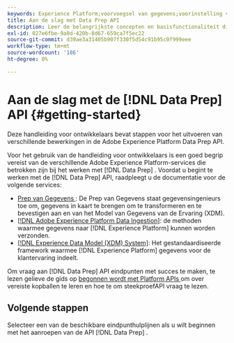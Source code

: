 ```yaml
---
keywords: Experience Platform;voorvoegsel van gegevens;voorinstelling van gegevens, api;problemen oplossen;API
title: Aan de slag met Data Prep API
description: Leer de belangrijkste concepten en basisfunctionaliteit die u moet kennen om de eindpunten van de API van Prep van Gegevens te gebruiken om basisbewerkingen van CRUD voor gebruik met Mapper uit te voeren.
exl-id: 027e6fbe-9a0d-420b-8d67-659ca7f5ec22
source-git-commit: d39ae3a31405b907f330f5d54c91b95c0f999eee
workflow-type: tm+mt
source-wordcount: '186'
ht-degree: 0%

---
```


# Aan de slag met de [!DNL Data Prep] API {#getting-started}

Deze handleiding voor ontwikkelaars bevat stappen voor het uitvoeren van verschillende bewerkingen in de Adobe Experience Platform Data Prep API.

Voor het gebruik van de handleiding voor ontwikkelaars is een goed begrip vereist van de verschillende Adobe Experience Platform-services die betrokken zijn bij het werken met [!DNL Data Prep] . Voordat u begint te werken met de [!DNL Data Prep] API, raadpleegt u de documentatie voor de volgende services:

- [ Prep van Gegevens ](../home.md): De Prep van Gegevens staat gegevensingenieurs toe om, gegevens in kaart te brengen om te transformeren en te bevestigen aan en van het Model van Gegevens van de Ervaring (XDM).
- [[!DNL Adobe Experience Platform Data Ingestion]](../../ingestion/home.md): de methoden waarmee gegevens naar [!DNL Experience Platform] kunnen worden verzonden.
- [[!DNL Experience Data Model (XDM) System]](../../xdm/home.md): Het gestandaardiseerde framework waarmee [!DNL Experience Platform] gegevens voor de klantervaring indeelt.

Om vraag aan [!DNL Data Prep] API eindpunten met succes te maken, te lezen gelieve de gids op [ begonnen wordt met Platform APIs ](../../landing/api-guide.md) om over vereiste kopballen te leren en hoe te om steekproefAPI vraag te lezen.

## Volgende stappen

Selecteer een van de beschikbare eindpunthulplijnen als u wilt beginnen met het aanroepen van de API [!DNL Data Prep] .
